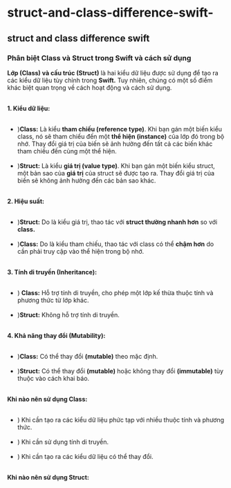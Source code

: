 # struct-and-class-difference-swift-
##  struct and class difference swift

### Phân biệt Class và Struct trong Swift và cách sử dụng

**Lớp (Class) và cấu trúc (Struct)** là hai kiểu dữ liệu được sử dụng để tạo ra các kiểu dữ liệu tùy chỉnh trong **Swift.** Tuy nhiên, chúng có một số điểm khác biệt quan trọng về cách hoạt động và cách sử dụng. <br><br>

**1. Kiểu dữ liệu:** <br><br>

+ )**Class:** Là kiểu **tham chiếu (reference type)**. Khi bạn gán một biến kiểu class, nó sẽ tham chiếu đến một **thể hiện (instance)** của lớp đó trong bộ nhớ. Thay đổi giá trị của biến sẽ ảnh hưởng đến tất cả các biến khác tham chiếu đến cùng một thể hiện. <br><br>
+ )**Struct:** Là kiểu **giá trị (value type)**. Khi bạn gán một biến kiểu struct, một bản sao của **giá trị** của struct sẽ được tạo ra. Thay đổi giá trị của biến sẽ không ảnh hưởng đến các bản sao khác. <br><br>


**2. Hiệu suất:** <br><br>

+ )**Struct:** Do là kiểu giá trị, thao tác với **struct thường nhanh hơn** so với **class.**  <br><br>
+ )**Class:** Do là kiểu tham chiếu, thao tác với class có thể **chậm hơn** do cần phải truy cập vào thể hiện trong bộ nhớ.<br><br>

**3. Tính di truyền (Inheritance):** <br><br>

+ ) **Class:** Hỗ trợ tính di truyền, cho phép một lớp kế thừa thuộc tính và phương thức từ lớp khác.<br><br>
+ )**Struct:** Không hỗ trợ tính di truyền. <br><br>

**4. Khả năng thay đổi (Mutability):** <br><br>

+ )**Class:** Có thể thay đổi **(mutable)** theo mặc định. <br><br>
+ )**Struct:** Có thể thay đổi **(mutable)** hoặc không thay đổi **(immutable)** tùy thuộc vào cách khai báo. <br><br>

**Khi nào nên sử dụng Class:** <br><br>

+ ) Khi cần tạo ra các kiểu dữ liệu phức tạp với nhiều thuộc tính và phương thức. <br><br>
+ ) Khi cần sử dụng tính di truyền. <br><br>
+ ) Khi cần tạo ra các kiểu dữ liệu có thể thay đổi. <br><br>

**Khi nào nên sử dụng Struct:** <br><br>
